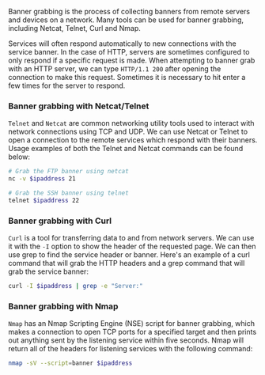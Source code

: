 Banner grabbing is the process of collecting banners from remote servers and devices on a network. Many tools can be used for banner grabbing, including Netcat, Telnet, Curl and Nmap.

Services will often respond automatically to new connections with the service banner. In the case of HTTP, servers are sometimes configured to only respond if a specific request is made. When attempting to banner grab with an HTTP server, we can type `HTTP/1.1 200` after opening the connection to make this request. Sometimes it is necessary to hit enter a few times for the server to respond.

### Banner grabbing with Netcat/Telnet
`Telnet` and `Netcat` are common networking utility tools used to interact with network connections using TCP and UDP. We can use Netcat or Telnet to open a connection to the remote services which respond with their banners. Usage examples of both the Telnet and Netcat commands can be found below:
```bash
# Grab the FTP banner using netcat
nc -v $ipaddress 21

# Grab the SSH banner using telnet
telnet $ipaddress 22
```

### Banner grabbing with Curl
`Curl` is a tool for transferring data to and from network servers. We can use it with the `-I` option to show the header of the requested page. We can then use grep to find the service header or banner. Here's an example of a curl command that will grab the HTTP headers and a grep command that will grab the service banner:
```bash
curl -I $ipaddress | grep -e "Server:"
```

### Banner grabbing with Nmap
`Nmap` has an Nmap Scripting Engine (NSE) script for banner grabbing, which makes a connection to open TCP ports for a specified target and then prints out anything sent by the listening service within five seconds. Nmap will return all of the headers for listening services with the following command:
```bash
nmap -sV --script=banner $ipaddress
```
